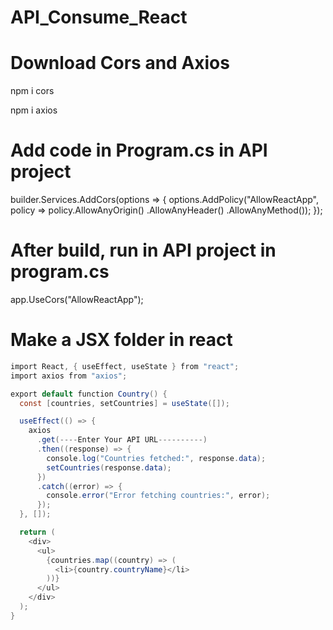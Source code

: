 # API_Consume_React
# Download Cors and Axios
npm i cors  

npm i axios

# Add code in Program.cs in API project
builder.Services.AddCors(options =>
{
    options.AddPolicy("AllowReactApp",
        policy => policy.AllowAnyOrigin() 
                        .AllowAnyHeader()
                        .AllowAnyMethod());
});

# After build, run in API project in program.cs

app.UseCors("AllowReactApp");

# Make a JSX folder in react 

```csharp
import React, { useEffect, useState } from "react";
import axios from "axios";

export default function Country() {
  const [countries, setCountries] = useState([]);

  useEffect(() => {
    axios
      .get(----Enter Your API URL----------)
      .then((response) => {
        console.log("Countries fetched:", response.data);
        setCountries(response.data);
      })
      .catch((error) => {
        console.error("Error fetching countries:", error);
      });
  }, []);

  return (
    <div>
      <ul>
        {countries.map((country) => (
          <li>{country.countryName}</li>
        ))}
      </ul>
    </div>
  );
}

```
